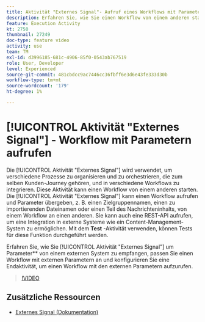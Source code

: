 ```yaml
---
title: Aktivität "Externes Signal"- Aufruf eines Workflows mit Parametern
description: Erfahren Sie, wie Sie einen Workflow von einem anderen starten, um komplexere Journey zu unterstützen und gleichzeitig in der Lage sind, Probleme besser zu überwachen und besser auf sie zu reagieren.
feature: Execution Activity
kt: 2750
thumbnail: 27249
doc-type: feature video
activity: use
team: TM
exl-id: d3996185-681c-4906-85f0-0543ab767519
role: User, Developer
level: Experienced
source-git-commit: 481cbdcc9ac7446cc36fbff6e3d6e43fe333d30b
workflow-type: tm+mt
source-wordcount: '179'
ht-degree: 1%

---
```



# [!UICONTROL Aktivität &quot;Externes Signal&quot;] - Workflow mit Parametern aufrufen

Die [!UICONTROL Aktivität &quot;Externes Signal&quot;] wird verwendet, um verschiedene Prozesse zu organisieren und zu orchestrieren, die zum selben Kunden-Journey gehören, und in verschiedene Workflows zu integrieren. Diese Aktivität kann einen Workflow von einem anderen starten. Die [!UICONTROL Aktivität &quot;Externes Signal&quot;] kann einen Workflow aufrufen und Parameter übergeben, z. B. einen Zielgruppennamen, einen zu importierenden Dateinamen oder einen Teil des Nachrichteninhalts, von einem Workflow an einen anderen. Sie kann auch eine REST-API aufrufen, um eine Integration in externe Systeme wie ein Content-Management-System zu ermöglichen. Mit dem **Test** -Aktivität verwenden, können Tests für diese Funktion durchgeführt werden.

Erfahren Sie, wie Sie [!UICONTROL Aktivität &quot;Externes Signal&quot;] um Parameter** von einem externen System zu empfangen, passen Sie einen Workflow mit externen Parametern an und konfigurieren Sie eine Endaktivität, um einen Workflow mit den externen Parametern aufzurufen.

>[!VIDEO](https://video.tv.adobe.com/v/27249/?quality=12)

## Zusätzliche Ressourcen

* [Externes Signal (Dokumentation)](https://experienceleague.adobe.com/docs/campaign-standard/using/managing-processes-and-data/calling-workflow-external-parameters/calling-a-workflow-with-external-parameters.html)
